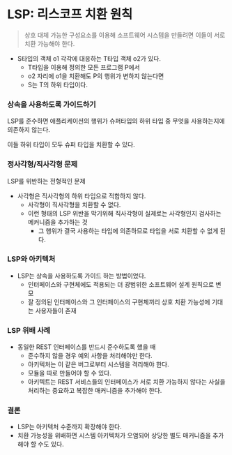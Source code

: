 # LSP: 리스코프 치환 원칙

> 상호 대체 가능한 구성요소를 이용해 소프트웨어 시스템을 만들려면 이들이 서로 치환 가능해야 한다.

- S타입의 객체 o1 각각에 대응하는 T타입 객체 o2가 있다.
  - T타입을 이용해 정의한 모든 프로그램 P에서
  - o2 자리에 o1을 치환해도 P의 행위가 변하지 않는다면
  - S는 T의 하위 타입이다.

### 상속을 사용하도록 가이드하기

LSP를 준수하면 애플리케이션의 행위가 슈퍼타입의 하위 타입 중 무엇을 사용하는지에 의존하지 않는다.

이들 하위 타입이 모두 슈퍼 타입을 치환할 수 있다.

### 정사각형/직사각형 문제

LSP를 위반하는 전형적인 문제

- 사각형은 직사각형의 하위 타입으로 적합하지 않다.
  - 사각형이 직사각형을 치환할 수 없다.
  - 이런 형태의 LSP 위반을 막기위해 직사각형이 실제로는 사각형인지 검사하는 메커니즘을 추가하는 것
    - 그 행위가 결국 사용하는 타입에 의존하므로 타입을 서로 치환할 수 없게 된다.

### LSP와 아키텍처

- LSP는 상속을 사용하도록 가이드 하는 방법이었다.
  - 인터페이스와 구현체에도 적용되는 더 광범위한 소프트웨어 설계 원칙으로 변모
  - 잘 정의된 인터페이스와 그 인터페이스의 구현체끼리 상호 치환 가능성에 기대는 사용자들이 존재

### LSP 위배 사례

- 동일한 REST 인터페이스를 반드시 준수하도록 했을 때
  - 준수하지 않을 경우 예외 사항을 처리해야만 한다.
  - 아키텍처는 이 같은 버그로부터 시스템을 격리해야 한다.
  - 모듈을 따로 만들어야 할 수 있다.
  - 아키텍트는 REST 서비스들의 인터페이스가 서로 치환 가능하지 않다는 사실을 처리하는 중요하고 복잡한 매커니즘을 추가해야 한다.

### 결론

- LSP는 아키텍처 수준까지 확장해야 한다.
- 치환 가능성을 위배하면 시스템 아키텍처가 오염되어 상당한 별도 매커니즘을 추가해야 할 수도 있다.
